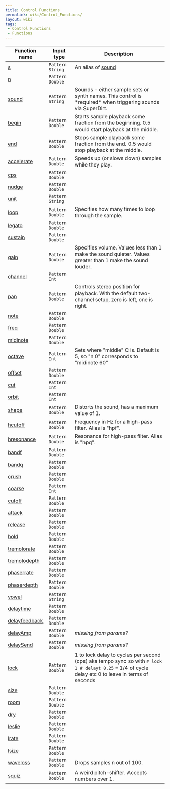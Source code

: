 ```yaml
---
title: Control Functions
permalink: wiki/Control_Functions/
layout: wiki
tags:
 - Control Functions
 - Functions
---
```


| Function name                             | Input type       | Description                                                                                                                                        |
|-------------------------------------------|------------------|----------------------------------------------------------------------------------------------------------------------------------------------------|
| [s](s "wikilink")                         | `Pattern String` | An alias of [sound](sound "wikilink")                                                                                                              |
| [n](n "wikilink")                         | `Pattern Double` |                                                                                                                                                    |
| [sound](sound "wikilink")                 | `Pattern String` | Sounds - either sample sets or synth names. This control is \*required\* when triggering sounds via SuperDirt.                                     |
| [begin](begin "wikilink")                 | `Pattern Double` | Starts sample playback some fraction from the beginning. 0.5 would start playback at the middle.                                                   |
| [end](end "wikilink")                     | `Pattern Double` | Stops sample playback some fraction from the end. 0.5 would stop playback at the middle.                                                           |
| [accelerate](accelerate "wikilink")       | `Pattern Double` | Speeds up (or slows down) samples while they play.                                                                                                 |
| [cps](cps "wikilink")                     | `Pattern Double` |                                                                                                                                                    |
| [nudge](nudge "wikilink")                 | `Pattern Double` |                                                                                                                                                    |
| [unit](unit "wikilink")                   | `Pattern String` |                                                                                                                                                    |
| [loop](loop "wikilink")                   | `Pattern Double` | Specifies how many times to loop through the sample.                                                                                               |
| [legato](legato "wikilink")               | `Pattern Double` |                                                                                                                                                    |
| [sustain](sustain "wikilink")             | `Pattern Double` |                                                                                                                                                    |
| [gain](gain "wikilink")                   | `Pattern Double` | Specifies volume. Values less than 1 make the sound quieter. Values greater than 1 make the sound louder.                                          |
| [channel](channel "wikilink")             | `Pattern Int`    |                                                                                                                                                    |
| [pan](pan "wikilink")                     | `Pattern Double` | Controls stereo position for playback. With the default two-channel setup, zero is left, one is right.                                             |
| [note](note "wikilink")                   | `Pattern Double` |                                                                                                                                                    |
| [freq](freq "wikilink")                   | `Pattern Double` |                                                                                                                                                    |
| [midinote](midinote "wikilink")           | `Pattern Double` |                                                                                                                                                    |
| [octave](octave "wikilink")               | `Pattern Int`    | Sets where "middle" C is. Default is 5, so "n 0" corresponds to "midinote 60"                                                                      |
| [offset](offset "wikilink")               | `Pattern Double` |                                                                                                                                                    |
| [cut](cut "wikilink")                     | `Pattern Int`    |                                                                                                                                                    |
| [orbit](orbit "wikilink")                 | `Pattern Int`    |                                                                                                                                                    |
| [shape](shape "wikilink")                 | `Pattern Double` | Distorts the sound, has a maximum value of 1.                                                                                                      |
| [hcutoff](hcutoff "wikilink")             | `Pattern Double` | Frequency in Hz for a high-pass filter. Alias is "hpf".                                                                                            |
| [hresonance](hresonance "wikilink")       | `Pattern Double` | Resonance for high-pass filter. Alias is "hpq".                                                                                                    |
| [bandf](bandf "wikilink")                 | `Pattern Double` |                                                                                                                                                    |
| [bandq](bandq "wikilink")                 | `Pattern Double` |                                                                                                                                                    |
| [crush](crush "wikilink")                 | `Pattern Double` |                                                                                                                                                    |
| [coarse](coarse "wikilink")               | `Pattern Int`    |                                                                                                                                                    |
| [cutoff](cutoff "wikilink")               | `Pattern Double` |                                                                                                                                                    |
| [attack](attack "wikilink")               | `Pattern Double` |                                                                                                                                                    |
| [release](release "wikilink")             | `Pattern Double` |                                                                                                                                                    |
| [hold](hold "wikilink")                   | `Pattern Double` |                                                                                                                                                    |
| [tremolorate](tremolorate "wikilink")     | `Pattern Double` |                                                                                                                                                    |
| [tremolodepth](tremolodepth "wikilink")   | `Pattern Double` |                                                                                                                                                    |
| [phaserrate](phaserrate "wikilink")       | `Pattern Double` |                                                                                                                                                    |
| [phaserdepth](phaserdepth "wikilink")     | `Pattern Double` |                                                                                                                                                    |
| [vowel](vowel "wikilink")                 | `Pattern String` |                                                                                                                                                    |
| [delaytime](delaytime "wikilink")         | `Pattern Double` |                                                                                                                                                    |
| [delayfeedback](delayfeedback "wikilink") | `Pattern Double` |                                                                                                                                                    |
| [delayAmp](delayAmp "wikilink")           | `Pattern Double` | *missing from params?*                                                                                                                             |
| [delaySend](delaySend "wikilink")         | `Pattern Double` | *missing from params?*                                                                                                                             |
| [lock](lock "wikilink")                   | `Pattern Double` | 1 to lock delay to cycles per second (cps) aka tempo sync so with `# lock 1 # delayt 0.25` = 1/4 of cycle delay etc 0 to leave in terms of seconds |
| [size](size "wikilink")                   | `Pattern Double` |                                                                                                                                                    |
| [room](room "wikilink")                   | `Pattern Double` |                                                                                                                                                    |
| [dry](dry "wikilink")                     | `Pattern Double` |                                                                                                                                                    |
| [leslie](leslie "wikilink")               | `Pattern Double` |                                                                                                                                                    |
| [lrate](lrate "wikilink")                 | `Pattern Double` |                                                                                                                                                    |
| [lsize](lsize "wikilink")                 | `Pattern Double` |                                                                                                                                                    |
| [waveloss](waveloss "wikilink")           | `Pattern Double` | Drops samples n out of 100.                                                                                                                        |
| [squiz](squiz "wikilink")                 | `Pattern Double` | A weird pitch-shifter. Accepts numbers over 1.                                                                                                     |
